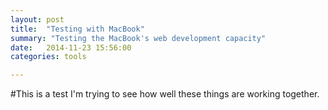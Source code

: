 ```yaml
---
layout: post
title:  "Testing with MacBook"
summary: "Testing the MacBook's web development capacity"
date:   2014-11-23 15:56:00
categories: tools

---
```


#This is a test
I'm trying to see how well these things are working together.
